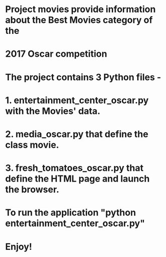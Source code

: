 # Project movies provide information about the Best Movies category of the
# 2017 Oscar competition

# The project contains 3 Python files -
# 1. entertainment_center_oscar.py with the Movies' data.
# 2. media_oscar.py that define the class movie.
# 3. fresh_tomatoes_oscar.py that define the HTML page and launch the browser.

# To run the application "python entertainment_center_oscar.py"

# Enjoy!

